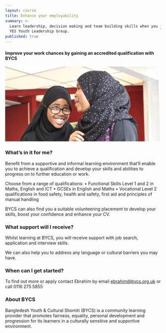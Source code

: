 ```yaml
---
layout: course
title: Enhance your employability
summary: >-
  Learn leadership, decision making and team building skills when you join the
  YES Youth Leadership Group.
published: true
---
```


#### Improve your work chances by gaining an accredited qualification with BYCS 

![Two young muslim women talking](/img/cultural-support.jpg)


### What’s in it for me?
Benefit from a supportive and informal learning environment that’ll enable you to achieve a qualification and develop your skills and abilities to progress on to
further education or work.

Choose from a range of qualifications:
•	Functional Skills Level 1 and 2 in Maths, English and ICT
•	GCSEs in English and Maths
•	Vocational Level 2 qualifications in food safety, health and safety, first aid and principles of manual handling

BYCS can also find you a suitable volunteering placement to develop
your skills, boost your confidence and enhance your CV.

### What support will I receive?
Whilst learning at BYCS, you will receive support with job search, application and interview skills.

We can also help you to address any language or cultural barriers you may have.

### When can I get started?
To find out more or apply contact Ebrahim by email [ebrahim@bycs.org.uk](ebrahim@bycs.org.uk) or call 0116 275 5855

### About BYCS
Bangledesh Youth & Cultural Shomiti (BYCS) is a community learning provider that promotes fairness, equality, personal development and progression for its learners in a culturally sensitive and supportive environment.

